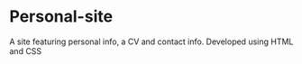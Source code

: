 # Personal-site
A site featuring personal info, a CV and contact info. Developed using HTML and CSS
